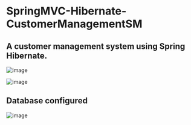 # SpringMVC-Hibernate-CustomerManagementSM

A customer management system using Spring Hibernate.
--

![image](https://user-images.githubusercontent.com/68453981/136805173-a998d9ed-e00c-48c2-8afd-81f681850286.png)

![image](https://user-images.githubusercontent.com/68453981/136805293-7bb720ce-4bbf-480e-9d88-8fcaf2348cae.png)


Database configured
--
![image](https://user-images.githubusercontent.com/68453981/136805215-55a07a09-efb5-4bcf-9ef5-1108dc5c688d.png)

